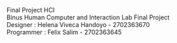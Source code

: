 Final Project HCI <br>
Binus Human Computer and Interaction Lab Final Project <br>
Designer   : Helena Viveca Handoyo - 2702363670 <br>
Programmer : Felix Salim - 2702363645 <br>
